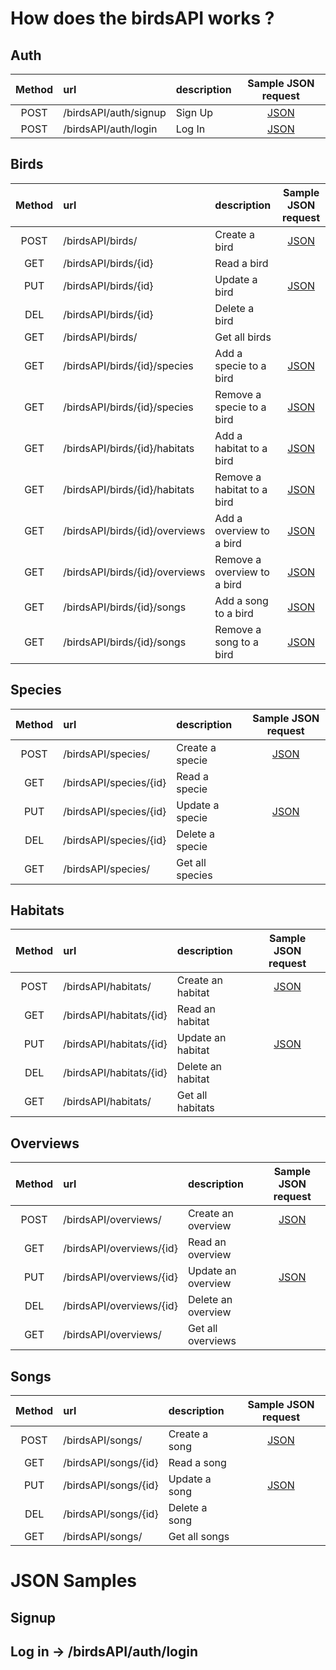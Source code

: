 # How does the birdsAPI works ?

## Auth 
| Method  | url | description | Sample JSON request
| :---:  | :--- | :--- | :---: | 
| POST | /birdsAPI/auth/signup | Sign Up  | [JSON](#signup) |
| POST | /birdsAPI/auth/login | Log In  | [JSON](#Link) |

## Birds
| Method  | url | description | Sample JSON request
| :---:  | :--- | :--- | :---: | 
| POST | /birdsAPI/birds/ | Create a bird  | [JSON](#Link) |
| GET | /birdsAPI/birds/{id} | Read a bird  |  |
| PUT | /birdsAPI/birds/{id} | Update a bird  | [JSON](#Link) |
| DEL | /birdsAPI/birds/{id} | Delete a bird  |  |
| GET | /birdsAPI/birds/ | Get all birds  |  |
| GET | /birdsAPI/birds/{id}/species | Add a specie to a bird  | [JSON](#Link) |
| GET | /birdsAPI/birds/{id}/species | Remove a specie to a bird  | [JSON](#Link) |
| GET | /birdsAPI/birds/{id}/habitats | Add a habitat to a bird  | [JSON](#Link) |
| GET | /birdsAPI/birds/{id}/habitats | Remove a habitat to a bird  | [JSON](#Link) |
| GET | /birdsAPI/birds/{id}/overviews | Add a overview to a bird  | [JSON](#Link) |
| GET | /birdsAPI/birds/{id}/overviews | Remove a overview to a bird  | [JSON](#Link) |
| GET | /birdsAPI/birds/{id}/songs | Add a song to a bird  | [JSON](#Link) |
| GET | /birdsAPI/birds/{id}/songs | Remove a song to a bird  | [JSON](#Link) |

## Species
| Method  | url | description | Sample JSON request
| :---:  | :--- | :--- | :---: | 
| POST | /birdsAPI/species/ | Create a specie | [JSON](#Link) |
| GET | /birdsAPI/species/{id} | Read a specie |  |
| PUT | /birdsAPI/species/{id} | Update a specie | [JSON](#Link) |
| DEL | /birdsAPI/species/{id} | Delete a specie |  |
| GET | /birdsAPI/species/ | Get all species |  |

## Habitats
| Method  | url | description | Sample JSON request
| :---:  | :--- | :--- | :---: | 
| POST | /birdsAPI/habitats/ | Create an habitat | [JSON](#Link) |
| GET | /birdsAPI/habitats/{id} | Read an habitat |  |
| PUT | /birdsAPI/habitats/{id} | Update an habitat | [JSON](#Link) |
| DEL | /birdsAPI/habitats/{id} | Delete an habitat |  |
| GET | /birdsAPI/habitats/ | Get all habitats  |  |

## Overviews
| Method  | url | description | Sample JSON request
| :---:  | :--- | :--- | :---: | 
| POST | /birdsAPI/overviews/ | Create an overview | [JSON](#Link) |
| GET | /birdsAPI/overviews/{id} | Read an overview |  |
| PUT | /birdsAPI/overviews/{id} | Update an overview | [JSON](#Link) |
| DEL | /birdsAPI/overviews/{id} | Delete an overview |  |
| GET | /birdsAPI/overviews/ | Get all overviews  |  |

## Songs
| Method  | url | description | Sample JSON request
| :---:  | :--- | :--- | :---: | 
| POST | /birdsAPI/songs/ | Create a song | [JSON](#Link) |
| GET | /birdsAPI/songs/{id} | Read a song |  |
| PUT | /birdsAPI/songs/{id} | Update a song | [JSON](#Link) |
| DEL | /birdsAPI/songs/{id} | Delete a song |  |
| GET | /birdsAPI/songs/ | Get all songs |  |

# JSON Samples

## Signup

## Log in -> /birdsAPI/auth/login
